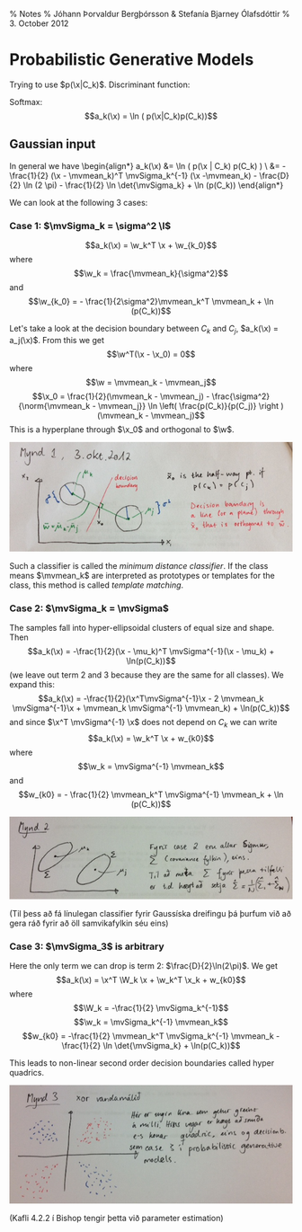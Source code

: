 % Notes
% Jóhann Þorvaldur Bergþórsson & Stefanía Bjarney Ólafsdóttir
% 3. October 2012

# Probabilistic Generative Models

Trying to use $p(\x|C_k)$. Discriminant function:

Softmax:
$$a_k(\x) = \ln ( p(\x|C_k)p(C_k))$$

## Gaussian input

In general we have
\begin{align*}
a_k(\x) &= \ln ( p(\x | C_k) p(C_k) ) \\
&= - \frac{1}{2} (\x - \mvmean_k)^T \mvSigma_k^{-1} (\x -\mvmean_k) - \frac{D}{2} \ln (2 \pi) - \frac{1}{2} \ln \det{\mvSigma_k} + \ln (p(C_k))
\end{align*}

We can look at the following 3 cases:

### Case 1: $\mvSigma_k = \sigma^2 \I$

$$a_k(\x) = \w_k^T \x + \w_{k_0}$$
where
$$\w_k = \frac{\mvmean_k}{\sigma^2}$$
and
$$\w_{k_0} = - \frac{1}{2\sigma^2}\mvmean_k^T \mvmean_k + \ln (p(C_k))$$

Let's take a look at the decision boundary between $C_k$ and $C_j$, $a_k(\x) = a_j(\x)$. From this we get
$$\w^T(\x - \x_0) = 0$$
where
$$\w = \mvmean_k - \mvmean_j$$
$$\x_0 = \frac{1}{2}(\mvmean_k - \mvmean_j) - \frac{\sigma^2}{\norm{\mvmean_k - \mvmean_j}} \ln \left( \frac{p(C_k)}{p(C_j)} \right ) (\mvmean_k - \mvmean_j)$$
This is a hyperplane through $\x_0$ and orthogonal to $\w$.

![](img/2012-10-03-1.jpg)

Such a classifier is called the *minimum distance classifier*. If the class means $\mvmean_k$ are interpreted as prototypes or templates for the class, this method is called *template matching*.

### Case 2: $\mvSigma_k = \mvSigma$

The samples fall into hyper-ellipsoidal clusters of equal size and shape. Then
$$a_k(\x) = -\frac{1}{2}(\x - \mu_k)^T \mvSigma^{-1}(\x - \mu_k) + \ln(p(C_k))$$
(we leave out term 2 and 3 because they are the same for all classes). We expand this:
$$a_k(\x) = -\frac{1}{2}(\x^T\mvSigma^{-1}\x - 2 \mvmean_k \mvSigma^{-1}\x + \mvmean_k \mvSigma^{-1} \mvmean_k) + \ln(p(C_k))$$
and since $\x^T \mvSigma^{-1} \x$ does not depend on $C_k$ we can write
$$a_k(\x) = \w_k^T \x + w_{k0}$$
where
$$\w_k = \mvSigma^{-1} \mvmean_k$$
and
$$w_{k0} = - \frac{1}{2} \mvmean_k^T \mvSigma^{-1} \mvmean_k + \ln (p(C_k))$$

![](img/2012-10-03-2.jpg)

(Til þess að fá línulegan classifier fyrir Gaussíska dreifingu þá þurfum við að gera ráð fyrir að öll samvikafylkin séu eins)

### Case 3: $\mvSigma_3$ is arbitrary

Here the only term we can drop is term 2: $\frac{D}{2}\ln(2\pi)$. We get
$$a_k(\x) = \x^T \W_k \x + \w_k^T \x_k + w_{k0}$$
where
$$\W_k = -\frac{1}{2} \mvSigma_k^{-1}$$
$$\w_k = \mvSigma_k^{-1} \mvmean_k$$
$$w_{k0} = -\frac{1}{2} \mvmean_k^T \mvSigma_k^{-1} \mvmean_k - \frac{1}{2} \ln \det{\mvSigma_k} + \ln(p(C_k))$$

This leads to non-linear second order decision boundaries called hyper quadrics.

![](img/2012-10-03-3.jpg)

(Kafli 4.2.2 í Bishop tengir þetta við parameter estimation)